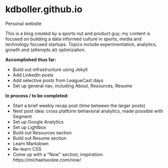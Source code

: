 # kdboller.github.io
Personal website

This is a blog created by a sports nut and product guy; my content is focused on building a data informed culture in sports, 
media and technology focused startups. Topics include experimentation, analytics, growth and (attempts at) optimization.

<strong>Accomplished thus far:</strong>
<ul>
<li>Build out infrastructure using Jekyll</li>
<li>Add LinkedIn posts</li>
<li>Add selective posts from LeagueCast days</li>
<li>Set up general nav, including About, Resources, Resume</li>
</ul>

<strong>In process / to be completed:</strong>
<ul>
<li>Start a brief weekly recap post (time between the larger posts)</li>
<li>Next post idea:  cross platform behavioral analytics, made possible with Segment</li>
<li>Set up Google Analytics</li>
<li>Set up Lightbox</li>
<li>Build out Resources section</li>
<li>Build out Resume section</li>
<li>Learn Markdown</li>
<li>Re-learn CSS</li>
<li>Come up with a "Now" section; inspiration:  https://michaelsoolee.com/now/</li>
</ul>

